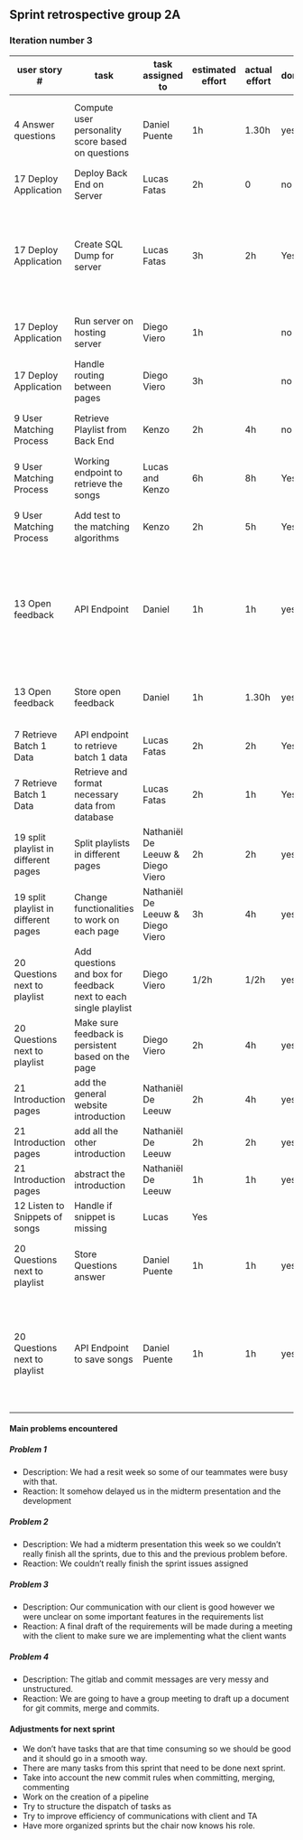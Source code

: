 ## Sprint retrospective group 2A
 
### Iteration number 3
 
 
|  user story # |  task | task assigned to  | estimated effort  | actual effort  | done | note |
|---|---|---|---|---|---|---|
| 4 Answer questions  | Compute user personality score based on questions  | Daniel Puente  | 1h  | 1.30h  | yes | We finally got the question list and it was pretty straightforward from there  |
| 17 Deploy Application  | Deploy Back End on Server  | Lucas Fatas  | 2h  | 0  | no  | add next sprint   |
| 17 Deploy Application  |  Create SQL Dump for server | Lucas Fatas  | 3h  | 2h  | Yes  | Had to create false data for the tables and had issues with mysql workbench for exporting but got it working in the end  |
| 17 Deploy Application  |  Run server on hosting server | Diego Viero  | 1h  |   | no  | Focussed on more relevant issues, next sprint  |
| 17 Deploy Application  |  Handle routing between pages | Diego Viero  | 3h  |   |   no  | Focussed on more relevant issues, next sprint  |
| 9 User Matching Process  | Retrieve Playlist from Back End  | Kenzo  | 2h  | 4h  | no  | 1st time working on front end so not as efficient  |
| 9 User Matching Process  | Working endpoint to retrieve the songs  | Lucas and Kenzo  | 6h  | 8h  | Yes  |   |
| 9 User Matching Process  | Add test to the matching algorithms  | Kenzo  | 2h  | 5h  | Yes  | Had a hard time due to some errors in the code  |
| 13 Open feedback  | API Endpoint  | Daniel  | 1h  | 1h  | yes | In the controller, added to them method that handles all the feedback, since it will be received in a unified JSON file  |
| 13 Open feedback  | Store open feedback  | Daniel  | 1h  | 1.30h  | yes | Created table and SQL query in service method to store  |
| 7 Retrieve Batch 1 Data  | API endpoint to retrieve batch 1 data  | Lucas Fatas  | 2h  | 2h  | Yes  |   |
| 7 Retrieve Batch 1 Data  | Retrieve and format necessary data from database  | Lucas Fatas  | 2h  | 1h  |  Yes |   |
|19 split playlist in different pages   |  Split playlists in different pages | Nathaniël De Leeuw & Diego Viero  |  2h | 2h   | yes  |   |
|19 split playlist in different pages   |  Change functionalities to work on each page | Nathaniël De Leeuw & Diego Viero  |  3h | 4h   | yes  |   |
| 20 Questions next to playlist  |  Add questions and box for feedback next to each single playlist| Diego Viero  | 1/2h  | 1/2h  |  yes |   |
| 20 Questions next to playlist  | Make sure feedback is persistent based on the page| Diego Viero  | 2h  | 4h  |  yes |   |
| 21 Introduction pages | add the general website introduction  | Nathaniël De Leeuw  | 2h  | 4h  | yes  |   |
| 21 Introduction pages | add all the other introduction | Nathaniël De Leeuw  | 2h  | 2h  | yes  |   |
| 21 Introduction pages | abstract the introduction | Nathaniël De Leeuw  | 1h  | 1h  | yes  |   |
| 12 Listen to Snippets of songs  | Handle if snippet is missing  | Lucas | Yes  |   |   |   |
| 20 Questions next to playlist  | Store Questions answer  | Daniel Puente  | 1h  | 1h  | yes  | Created database table and service method to store them |
| 20 Questions next to playlist  | API Endpoint to save songs  | Daniel Puente  | 1h  | 1h  | yes  | In the controller, added to them method that handles all the feedback, since it will be received in a unified JSON file |
 




#### Main problems encountered
 


##### Problem 1
- Description: We had a resit week so some of our teammates were busy with that.
- Reaction: It somehow delayed us in the midterm presentation and the development
 
##### Problem 2
- Description: We had a midterm presentation this week so we couldn’t really finish all the sprints, due to this and the previous problem before.
- Reaction: We couldn’t really finish the sprint issues assigned

##### Problem 3
- Description: Our communication with our client is good however we were unclear on some important features in the requirements list
- Reaction: A final draft of the requirements will be made during a meeting with the client to make sure we are implementing what the client wants

##### Problem 4
- Description: The gitlab and commit messages are very messy and unstructured.
- Reaction: We are going to have a group meeting to draft up a document for git commits, merge and commits.
 
#### Adjustments for next sprint
- We don’t have tasks that are that time consuming so we should be good and it should go in a smooth way.
- There are many tasks from this sprint that need to be done next sprint.
- Take into account the new commit rules when committing, merging, commenting
- Work on the creation of a pipeline
- Try to structure the dispatch of tasks as 
- Try to improve efficiency of communications with client and TA
- Have more organized sprints but the chair now knows his role.

